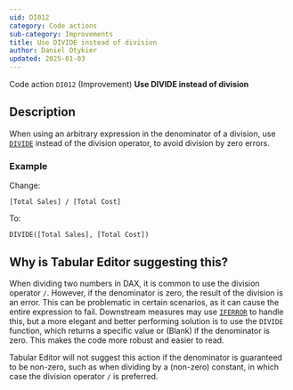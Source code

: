 ```yaml
---
uid: DI012
category: Code actions
sub-category: Improvements
title: Use DIVIDE instead of division
author: Daniel Otykier
updated: 2025-01-03
---
```


Code action `DI012` (Improvement) **Use DIVIDE instead of division**

## Description

When using an arbitrary expression in the denominator of a division, use [`DIVIDE`](https://dax.guide/DIVIDE) instead of the division operator, to avoid division by zero errors.

### Example

Change:
```dax
[Total Sales] / [Total Cost]
```
To:
```dax
DIVIDE([Total Sales], [Total Cost])
```

## Why is Tabular Editor suggesting this?

When dividing two numbers in DAX, it is common to use the division operator `/`. However, if the denominator is zero, the result of the division is an error. This can be problematic in certain scenarios, as it can cause the entire expression to fail. Downstream measures may use [`IFERROR`](https://dax.guide/IFERROR) to handle this, but a more elegant and better performing solution is to use the `DIVIDE` function, which returns a specific value or (Blank) if the denominator is zero. This makes the code more robust and easier to read.

Tabular Editor will not suggest this action if the denominator is guaranteed to be non-zero, such as when dividing by a (non-zero) constant, in which case the division operator `/` is preferred.